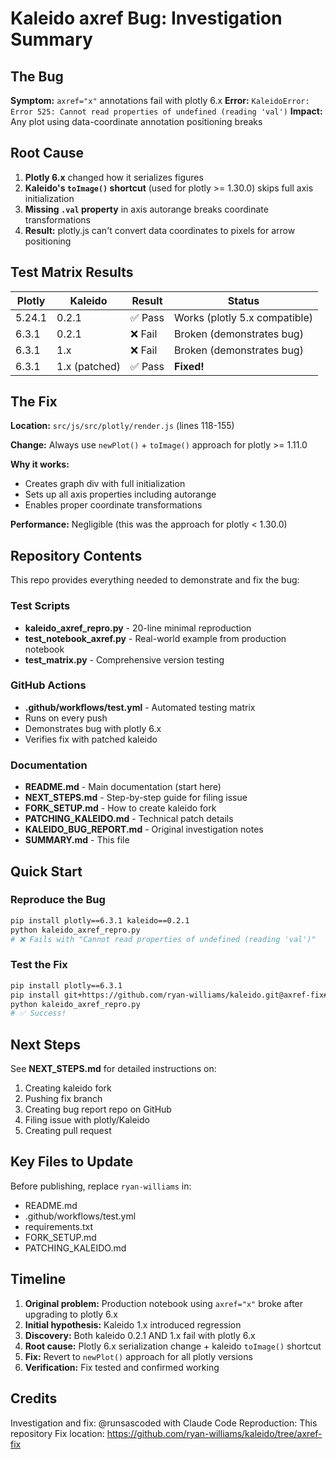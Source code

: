 # Kaleido axref Bug: Investigation Summary

## The Bug

**Symptom:** `axref="x"` annotations fail with plotly 6.x
**Error:** `KaleidoError: Error 525: Cannot read properties of undefined (reading 'val')`
**Impact:** Any plot using data-coordinate annotation positioning breaks

## Root Cause

1. **Plotly 6.x** changed how it serializes figures
2. **Kaleido's `toImage()` shortcut** (used for plotly >= 1.30.0) skips full axis initialization
3. **Missing `.val` property** in axis autorange breaks coordinate transformations
4. **Result:** plotly.js can't convert data coordinates to pixels for arrow positioning

## Test Matrix Results

| Plotly | Kaleido | Result | Status |
|--------|---------|--------|--------|
| 5.24.1 | 0.2.1 | ✅ Pass | Works (plotly 5.x compatible) |
| 6.3.1 | 0.2.1 | ❌ Fail | Broken (demonstrates bug) |
| 6.3.1 | 1.x | ❌ Fail | Broken (demonstrates bug) |
| 6.3.1 | 1.x (patched) | ✅ Pass | **Fixed!** |

## The Fix

**Location:** `src/js/src/plotly/render.js` (lines 118-155)

**Change:** Always use `newPlot()` + `toImage()` approach for plotly >= 1.11.0

**Why it works:**
- Creates graph div with full initialization
- Sets up all axis properties including autorange
- Enables proper coordinate transformations

**Performance:** Negligible (this was the approach for plotly < 1.30.0)

## Repository Contents

This repo provides everything needed to demonstrate and fix the bug:

### Test Scripts
- **kaleido_axref_repro.py** - 20-line minimal reproduction
- **test_notebook_axref.py** - Real-world example from production notebook
- **test_matrix.py** - Comprehensive version testing

### GitHub Actions
- **.github/workflows/test.yml** - Automated testing matrix
- Runs on every push
- Demonstrates bug with plotly 6.x
- Verifies fix with patched kaleido

### Documentation
- **README.md** - Main documentation (start here)
- **NEXT_STEPS.md** - Step-by-step guide for filing issue
- **FORK_SETUP.md** - How to create kaleido fork
- **PATCHING_KALEIDO.md** - Technical patch details
- **KALEIDO_BUG_REPORT.md** - Original investigation notes
- **SUMMARY.md** - This file

## Quick Start

### Reproduce the Bug

```bash
pip install plotly==6.3.1 kaleido==0.2.1
python kaleido_axref_repro.py
# ❌ Fails with "Cannot read properties of undefined (reading 'val')"
```

### Test the Fix

```bash
pip install plotly==6.3.1
pip install git+https://github.com/ryan-williams/kaleido.git@axref-fix#subdirectory=src/py
python kaleido_axref_repro.py
# ✅ Success!
```

## Next Steps

See **NEXT_STEPS.md** for detailed instructions on:

1. Creating kaleido fork
2. Pushing fix branch
3. Creating bug report repo on GitHub
4. Filing issue with plotly/Kaleido
5. Creating pull request

## Key Files to Update

Before publishing, replace `ryan-williams` in:
- README.md
- .github/workflows/test.yml
- requirements.txt
- FORK_SETUP.md
- PATCHING_KALEIDO.md

## Timeline

1. **Original problem:** Production notebook using `axref="x"` broke after upgrading to plotly 6.x
2. **Initial hypothesis:** Kaleido 1.x introduced regression
3. **Discovery:** Both kaleido 0.2.1 AND 1.x fail with plotly 6.x
4. **Root cause:** Plotly 6.x serialization change + kaleido `toImage()` shortcut
5. **Fix:** Revert to `newPlot()` approach for all plotly versions
6. **Verification:** Fix tested and confirmed working

## Credits

Investigation and fix: @runsascoded with Claude Code
Reproduction: This repository
Fix location: https://github.com/ryan-williams/kaleido/tree/axref-fix
